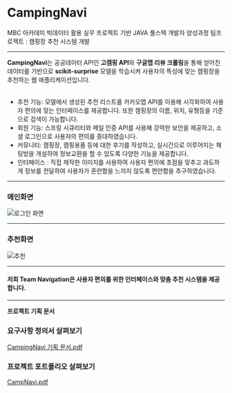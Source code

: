 # CampingNavi
MBC 아카데미 빅데이터 활용 실무 프로젝트 기반 JAVA 풀스택 개발자 양성과정 팀프로젝트 : 캠핑장 추천 시스템 개발
<hr>
<span style='color🌲'><strong>CampingNavi</strong></span>는 공공데이터 API인 <strong>고캠핑 API</strong>와 <strong>구글맵 리뷰 크롤링</strong>을 통해 얻어진 데이터를 기반으로 <strong>scikit-surprise</strong> 모델을 학습시켜 사용자의 특성에 맞는 캠핑장을 추천하는 웹 애플리케이션입니다.<br><br>

<ul>
  <li>추천 기능: 모델에서 생성된 추천 리스트를 카카오맵 API를 이용해 시각화하여 사용자 편의에 맞는 인터페이스를 제공합니다. 또한 캠핑장의 이름, 위치, 유형등을 기준으로 검색이 가능합니다.</li>
  <li>회원 기능: 스프링 시큐리티와 메일 인증 API를 사용해 강력한 보안을 제공하고, 소셜 로그인으로 사용자의 편의를 증대하였습니다.</li>
  <li>커뮤니티: 캠핑장, 캠핑용품 등에 대한 후기를 작성하고, 실시간으로 이루어지는 채팅방을 개설하여 정보교환을 할 수 있도록 다양한 기능을 제공합니다.</li>
  <li>인터페이스 : 직접 제작한 이미지를 사용하여 사용자 편의에 초점을 맞추고 과도하게 정보를 전달하여 사용자가 혼란함을 느끼지 않도록 편안함을 추구하였습니다.</li>
</ul>
<hr>

<h3>메인화면</h3>

![로그인 화면](https://github.com/checkIn97/CampingNavi/assets/158795073/56aa1a40-1128-479c-bcf7-ea67f8d9cd24)


<hr>

<h3>추천화면</h3>

![추천](https://github.com/checkIn97/CampingNavi/assets/158795073/33b34b0e-11e0-439b-901e-1a6f3bba3947)

<hr>
<h4>저희 Team Navigation은 사용자 편의를 위한 인터페이스와 맞춤 추천 시스템을 제공합니다.</h4>

<hr>
<strong>프로젝트 기획 문서</strong>

### 요구사항 정의서 살펴보기
[CampingNavi 기획 문서.pdf](https://github.com/user-attachments/files/16047752/CampingNavi.pdf)


### 프로젝트 포트폴리오 살펴보기
[CampNavi.pdf](https://github.com/user-attachments/files/16047740/CampNavi.pdf)
